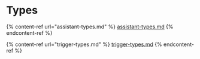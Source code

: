 # Types

{% content-ref url="assistant-types.md" %}
[assistant-types.md](assistant-types.md)
{% endcontent-ref %}

{% content-ref url="trigger-types.md" %}
[trigger-types.md](trigger-types.md)
{% endcontent-ref %}
